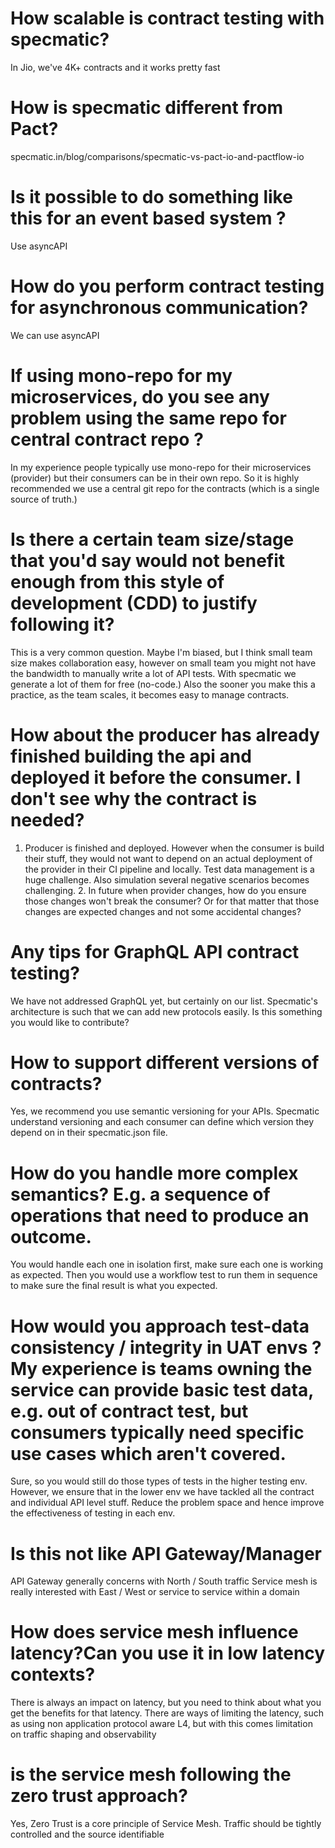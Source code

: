 # How scalable is contract testing with specmatic?

In Jio, we've 4K+ contracts and it works pretty fast

# How is specmatic different from Pact?

specmatic.in/blog/comparisons/specmatic-vs-pact-io-and-pactflow-io

# Is it possible to do something like this for an event based system ?

Use asyncAPI

# How do you perform contract testing for asynchronous communication?

We can use asyncAPI

# If using mono-repo for my microservices, do you see any problem using the same repo for central contract repo ?

In my experience people typically use mono-repo for their microservices (provider) but their consumers can be in their own repo. So it is highly recommended we use a central git repo for the contracts (which is a single source of truth.)

# Is there a certain team size/stage that you'd say would not benefit enough from this style of development (CDD) to justify following it?

This is a very common question. Maybe I'm biased, but I think small team size makes collaboration easy, however on small team you might not have the bandwidth to manually write a lot of API tests. With specmatic we generate a lot of them for free (no-code.) Also the sooner you make this a practice, as the team scales, it becomes easy to manage contracts.

# How about the producer has already finished building the api and deployed it before the consumer. I don't see why the contract is needed?

1. Producer is finished and deployed. However when the consumer is build their stuff, they would not want to depend on an actual deployment of the provider in their CI pipeline and locally. Test data management is a huge challenge. Also simulation several negative scenarios becomes challenging. 2. In future when provider changes, how do you ensure those changes won't break the consumer? Or for that matter that those changes are expected changes and not some accidental changes?

# Any tips for GraphQL API contract testing?

We have not addressed GraphQL yet, but certainly on our list. Specmatic's architecture is such that we can add new protocols easily. Is this something you would like to contribute?

# How to support different versions of contracts?

Yes, we recommend you use semantic versioning for your APIs. Specmatic understand versioning and each consumer can define which version they depend on in their specmatic.json file.

# How do you handle more complex semantics? E.g. a sequence of operations that need to produce an outcome.

You would handle each one in isolation first, make sure each one is working as expected. Then you would use a workflow test to run them in sequence to make sure the final result is what you expected.

# How would you approach test-data consistency / integrity in UAT envs ? My experience is teams owning the service can provide basic test data, e.g. out of contract  test, but consumers typically need specific use cases which aren't covered.

Sure, so you would still do those types of tests in the higher testing env. However, we ensure that in the lower env we have tackled all the contract and individual API level stuff. Reduce the problem space and hence improve the effectiveness of testing in each env.

# Is this not like API Gateway/Manager

API Gateway generally concerns with North / South traffic Service mesh is really interested with East / West or service to service within a domain

# How does service mesh influence latency?Can you use it in low latency contexts?

There is always an impact on latency, but you need to think about what you get the benefits for that latency. There are ways of limiting the latency, such as using non application protocol aware L4, but with this comes limitation on traffic shaping and observability

# is the service mesh following the zero trust approach?

Yes, Zero Trust is a core principle of Service Mesh. Traffic should be tightly controlled and the source identifiable
